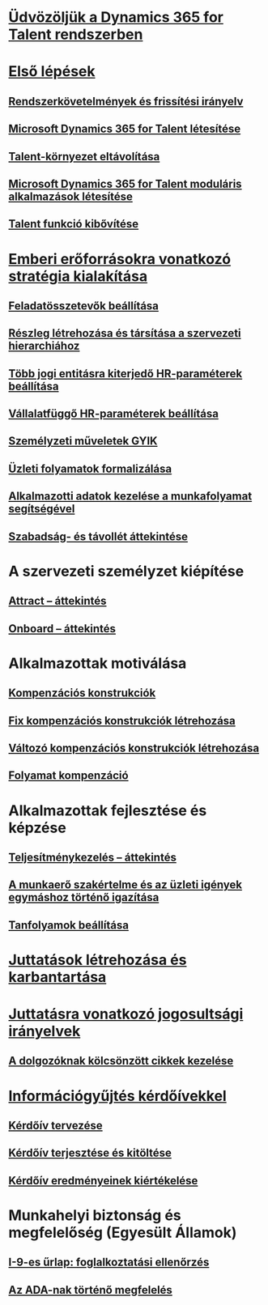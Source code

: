 # [Üdvözöljük a Dynamics 365 for Talent rendszerben](index.md)

# [Első lépések](talent-get-started.md)
## [Rendszerkövetelmények és frissítési irányelv](talent-versions-update-policy.md)
## [Microsoft Dynamics 365 for Talent létesítése](provisioning-talent.md)
## [Talent-környezet eltávolítása](remove-talent-environment.md)
## [Microsoft Dynamics 365 for Talent moduláris alkalmazások létesítése](modular-app-tech-faq.md)
## [Talent funkció kibővítése](extend-talent-functionality.md)

# [Emberi erőforrásokra vonatkozó stratégia kialakítása](departments-jobs-positions.md)
## [Feladatösszetevők beállítása](create-job.md)
## [Részleg létrehozása és társítása a szervezeti hierarchiához](create-department-add-department-hierarchy.md)
## [Több jogi entitásra kiterjedő HR-paraméterek beállítása](set-up-hr-parameters-across-legal-entities.md)
## [Vállalatfüggő HR-paraméterek beállítása](set-up-company-specific-hr-parameters.md)
## [Személyzeti műveletek GYIK](personnel-actions-faq.md)
## [Üzleti folyamatok formalizálása](formalize-business-processes.md)
## [Alkalmazotti adatok kezelése a munkafolyamat segítségével](workflow-manage-employee-information.md)
## [Szabadság- és távollét áttekintése](leave-absence-overview.md)

# A szervezeti személyzet kiépítése
## [Attract – áttekintés](attract-overview.md) 
## [Onboard – áttekintés](create-onboarding-experience.md)

# Alkalmazottak motiválása
## [Kompenzációs konstrukciók](compensation-plans.md)
## [Fix kompenzációs konstrukciók létrehozása](create-fixed-compensation-plans.md)
## [Változó kompenzációs konstrukciók létrehozása](create-variable-compensation-plans.md)
## [Folyamat kompenzáció](process-compensation.md)

# Alkalmazottak fejlesztése és képzése
## [Teljesítménykezelés – áttekintés](performance-management-overview.md)
## [A munkaerő szakértelme és az üzleti igények egymáshoz történő igazítása](skills.md)
## [Tanfolyamok beállítása](courses.md)

# [Juttatások létrehozása és karbantartása](manage-benefit-program.md)
# [Juttatásra vonatkozó jogosultsági irányelvek](benefit-eligibility-policies.md)
## [A dolgozóknak kölcsönzött cikkek kezelése](loan-items.md)

# [Információgyűjtés kérdőívekkel](questionnaires.md)
## [Kérdőív tervezése](design-questionnaires.md)
## [Kérdőív terjesztése és kitöltése](distribute-questionnaires.md)
## [Kérdőív eredményeinek kiértékelése](evaluate-questionnaire-results.md)

# Munkahelyi biztonság és megfelelőség (Egyesült Államok)
## [I-9-es űrlap: foglalkoztatási ellenőrzés](../fin-and-ops/hr/localizations/noam-usa-form-i-9-verification.md?toc=/talent/toc.json)
## [Az ADA-nak történő megfelelés](../fin-and-ops/hr/localizations/noam-usa-comply-ada.md?toc=/talent/toc.json)
